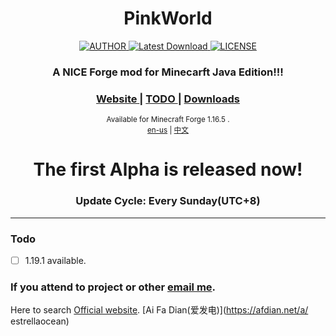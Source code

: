 <h1 align="center">PinkWorld</h1>

<div align="center">
  <a href="mailto:whitecat.this@gmail.com">
    <img src="https://img.shields.io/badge/AUTHOR-RAINBOWSCAT-brightgreen" alt="AUTHOR">
  </a>
  <a href="https://github.com/rainbowscat/PinkWorld/releases/latest">
    <img src="https://img.shields.io/badge/VERSION-PerRelease-ff69b4" alt="Latest Download">
  </a>
  <a href="https://github.com/rainbowscat/PinkWorld/blob/master/LICENSE">
    <img src="https://img.shields.io/badge/LICENSE-Apache_2.0-blue" alt="LICENSE">
  </a>
</div>

<div align="center">
  <h3>
    <a>
      A NICE Forge mod for Minecarft Java Edition!!!
    </a>
  </h3>
  <h3>
    <a href="https://minecraft.dofozero.top/">
      Website
    </a>
    <span> | </span>
    <a href="#Todo">
      TODO
    </a>
    <span> | </span>
    <a href="https://github.com/rainbowscat/PinkWorld/releases/">
      Downloads
    </a>
  </h3>
  <sub>
    Available for Minecraft Forge 1.16.5 .
    <br>
    <a href="https://github.com/rainbowscat/PinkWorld">en-us</a> | <a href="https://github.com/rainbowscat/PinkWorld">中文</a>
</sub>
</div> 
<h1 align="center">The first Alpha is released now!</h1>

<h3 align="center">Update Cycle: Every Sunday(UTC+8)</h3>
<hr>

### Todo

- [ ] 1.19.1 available.


### If you attend to project or other [email me](mailto:3245567560@qq.com).
Here to search [Official website](https://minecraft.dofozero.top/). 
[Ai Fa Dian(爱发电)](https://afdian.net/a/
estrellaocean)
